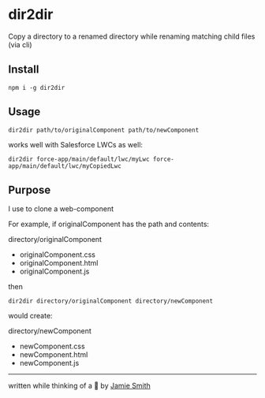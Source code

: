 # dir2dir

Copy a directory to a renamed directory while renaming matching child files (via cli)

## Install

`npm i -g dir2dir`

## Usage

`dir2dir path/to/originalComponent path/to/newComponent`

works well with Salesforce LWCs as well:

`dir2dir force-app/main/default/lwc/myLwc force-app/main/default/lwc/myCopiedLwc`

## Purpose

I use to clone a web-component

For example, if originalComponent has the path and contents:

directory/originalComponent

- originalComponent.css
- originalComponent.html
- originalComponent.js

then 

`dir2dir directory/originalComponent directory/newComponent`

would create:

directory/newComponent

- newComponent.css
- newComponent.html
- newComponent.js

---

written while thinking of a 🐶 by [Jamie Smith](https://jsmith.dev)
